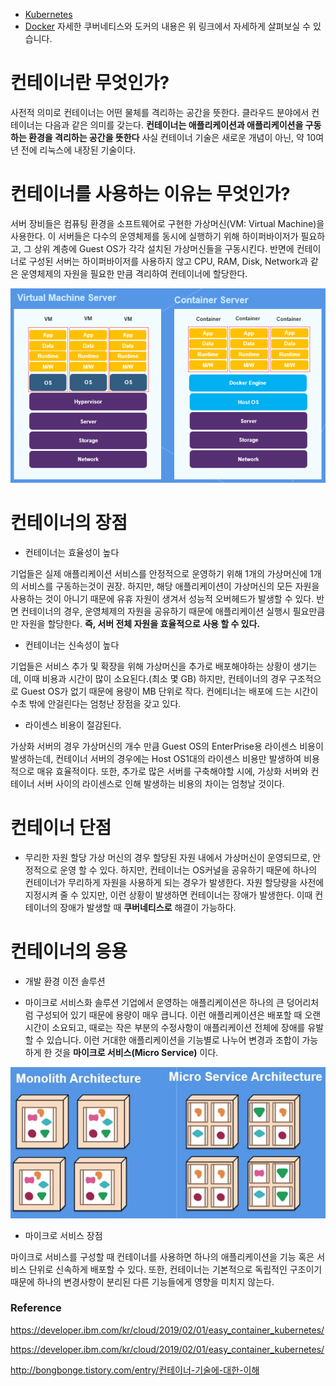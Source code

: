 - [Kubernetes](/Infra/Kubernetes.md)
- [Docker](/Infra/Docker.md)
자세한 쿠버네티스와 도커의 내용은 위 링크에서 자세하게 살펴보실 수 있습니다.

# 컨테이너란 무엇인가?
사전적 의미로 컨테이너는 어떤 물체를 격리하는 공간을 뜻한다. 클라우드 분야에서 컨테이너는 다음과 같은 의미를 갖는다. **컨테이너는 애플리케이션과 애플리케이션을 구동하는 환경을 격리하는 공간을 뜻한다** 사실 컨테이너 기술은 새로운 개념이 아닌, 약 10여 년 전에 리눅스에 내장된 기술이다. 

# 컨테이너를 사용하는 이유는 무엇인가?

서버 장비들은 컴퓨팅 환경을 소프트웨어로 구현한 가상머신(VM: Virtual Machine)을 사용한다. 이 서버들은 다수의 운영체제를 동시에 실행하기 위해 하이퍼바이저가 필요하고, 그 상위 계층에 Guest OS가 각각 설치된 가상머신들을 구동시킨다. 
반면에 컨테이너로 구성된 서버는 하이퍼바이저를 사용하지 않고 CPU, RAM, Disk, Network과 같은 운영체제의 자원을 필요한 만큼 격리하여 컨테이너에 할당한다.

![container_image](./images/container_image.png)

# 컨테이너의 장점

* 컨테이너는 효율성이 높다

기업들은 실제 애플리케이션 서비스를 안정적으로 운영하기 위해 1개의 가상머신에 1개의 서비스를 구동하는것이 권장.
하지만, 해당 애플리케이션이 가상머신의 모든 자원을 사용하는 것이 아니기 때문에 유휴 자원이 생겨서 성능적 오버헤드가 발생할 수 있다.
반면 컨테이너의 경우, 운영체제의 자원을 공유하기 때문에 애플리케이션 실행시 필요만큼만 자원을 할당한다. **즉, 서버 전체 자원을 효율적으로 사용 할 수 있다.**



* 컨테이너는 신속성이 높다

기업들은 서비스 추가 및 확장을 위해 가상머신을 추가로 배포해야하는 상황이 생기는데, 이때 비용과 시간이 많이 소요된다.(최소 몇 GB)
하지만, 컨테이너의 경우 구조적으로 Guest OS가 없기 때문에 용량이 MB 단위로 작다. 컨에티너는 배포에 드는 시간이 수초 밖에 안걸린다는 엄청난 장점을 갖고 있다.

* 라이센스 비용이 절감된다.

가상화 서버의 경우 가상머신의 개수 만큼 Guest OS의 EnterPrise용 라이센스 비용이 발생하는데, 컨테이너 서버의 경우에는 Host OS1대의 라이센스 비용만 발생하여 비용적으로 매유 효율적이다. 또한, 추가로 많은 서버를 구축해야할 시에, 가상화 서버와 컨테이너 서버 사이의 라이센스로 인해 발생하는 비용의 차이는 엄청날 것이다.

# 컨테이너 단점

* 무리한 자원 할당
가상 머신의 경우 할당된 자원 내에서 가상머신이 운영되므로, 안정적으로 운영 할 수 있다. 하지만, 컨테이너는 OS커널을 공유하기 때문에 하나의 컨테이너가 무리하게 자원을 사용하게 되는 경우가 발생한다. 자원 할당량을 사전에 지정시켜 줄 수 있지만, 이런 상황이 발생하면 컨테이너는 장애가 발생한다. 이때 컨테이너의 장애가 발생할 때 **쿠버네티스로** 해결이 가능하다.

# 컨테이너의 응용

* 개발 환경 이전 솔루션


* 마이크로 서비스화 솔루션
기업에서 운영하는 애플리케이션은 하나의 큰 덩어리처럼 구성되어 있기 때문에 용량이 매우 큽니다. 이런 애플리케이션은 배포할 때 오랜 시간이 소요되고, 때로는 작은 부분의 수정사항이 애플리케이션 전체에 장애를 유발할 수 있습니다. 이런 거대한 애플리케이션을 기능별로 나누어 변경과 조합이 가능하게 한 것을 **마이크로 서비스(Micro Service)** 이다.

![microsolution](./images/microsolution.png)

* 마이크로 서비스 장점

마이크로 서비스를 구성할 때 컨테이너를 사용하면 하나의 애플리케이션을 기능 혹은 서비스 단위로 신속하게 배포할 수 있다.
또한, 컨테이너는 기본적으로 독립적인 구조이기 때문에 하나의 변경사항이 분리된 다른 기능들에게 영향을 미치지 않는다.



### Reference 
https://developer.ibm.com/kr/cloud/2019/02/01/easy_container_kubernetes/

https://developer.ibm.com/kr/cloud/2019/02/01/easy_container_kubernetes/

http://bongbonge.tistory.com/entry/컨테이너-기술에-대한-이해
